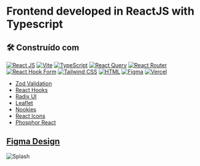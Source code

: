 # Frontend developed in ReactJS with Typescript

## 🛠️ Construído com

<p>
      <a href="https://legacy.reactjs.org/docs/getting-started.html"><img alt="React JS" src="https://img.shields.io/badge/react-%2320232a.svg?style=for-the-badge&logo=react&logoColor=%2361DAFB"></a>
      <a href="https://vitejs.dev/"><img alt="Vite" src="https://img.shields.io/badge/vite-%23646CFF.svg?style=for-the-badge&logo=vite&logoColor=white"></a>
      <a href="https://www.typescriptlang.org/docs/"><img alt="TypeScript" src="https://img.shields.io/badge/typescript-%23007ACC.svg?style=for-the-badge&logo=typescript&logoColor=white"></a>
      <a href="https://tanstack.com/query/latest"><img alt="React Query" src="https://img.shields.io/badge/-React%20Query-FF4154?style=for-the-badge&logo=react%20query&logoColor=white"></a>
      <a href="https://reactrouter.com/en/main"><img alt="React Router" src="https://img.shields.io/badge/React_Router-CA4245?style=for-the-badge&logo=react-router&logoColor=white"></a>
      <a href="https://react-hook-form.com/"><img alt="React Hook Form" src="https://img.shields.io/badge/React%20Hook%20Form-%23EC5990.svg?style=for-the-badge&logo=reacthookform&logoColor=white"></a>
      <a href="#"><img alt="Tailwind CSS" src="https://img.shields.io/badge/tailwindcss-%2338B2AC.svg?style=for-the-badge&logo=tailwind-css&logoColor=white"></a>
      <a href="#"><img alt="HTML" src="https://img.shields.io/badge/html5-%23E34F26.svg?style=for-the-badge&logo=html5&logoColor=white"></a>
      <a href="#"><img alt="Figma" src="https://img.shields.io/badge/figma-%23F24E1E.svg?style=for-the-badge&logo=figma&logoColor=white"></a>
      <a href="#"><img alt="Vercel" src="https://img.shields.io/badge/vercel-%23000000.svg?style=for-the-badge&logo=vercel&logoColor=white"></a>
</p>

* [Zod Validation](https://zod.dev/)
* [React Hooks](https://legacy.reactjs.org/docs/hooks-intro.html)
* [Radix UI](https://www.radix-ui.com/)
* [Leaflet](https://leafletjs.com/)
* [Nookies](https://github.com/maticzav/nookies)
* [React Icons](https://react-icons.github.io/react-icons/)
* [Phosphor React](https://phosphoricons.com/)

## [Figma Design](https://www.figma.com/community/file/1243714315950464334/Happy-Amigos-Protetores)

![Splash](https://github.com/Kemuel-Batista/Happy-Amigos-Protetores/assets/62821098/1bf3b9e9-5352-4b31-ac91-ca7e3d5c46a9)
